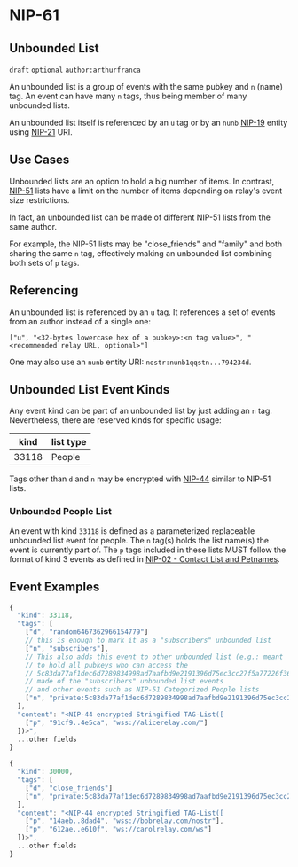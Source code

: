NIP-61
======

Unbounded List
--------------

`draft` `optional` `author:arthurfranca`

An unbounded list is a group of events with the same pubkey and `n` (name) tag.
An event can have many `n` tags, thus being member of many unbounded lists.

An unbounded list itself is referenced by an `u` tag
or by an `nunb` [NIP-19](19.md) entity using [NIP-21](21.md) URI.

## Use Cases

Unbounded lists are an option to hold a big number of items. In contrast, [NIP-51](51.md) lists
have a limit on the number of items depending on relay's event size restrictions.

In fact, an unbounded list can be made of different NIP-51 lists from the same author.

For example, the NIP-51 lists may be "close_friends" and "family" and both sharing the same `n` tag,
effectively making an unbounded list combining both sets of `p` tags.

## Referencing

An unbounded list is referenced by an `u` tag.
It references a set of events from an author instead of a single one:

`["u", "<32-bytes lowercase hex of a pubkey>:<n tag value>", "<recommended relay URL, optional>"]`

One may also use an `nunb` entity URI: `nostr:nunb1qqstn...794234d`.

## Unbounded List Event Kinds

Any event kind can be part of an unbounded list by just adding an `n` tag. Nevertheless,
there are reserved kinds for specific usage:

| kind   | list type |
| ------ | ----------|
| 33118  | People    |

Tags other than `d` and `n` may be encrypted with [NIP-44](#44.md) similar to NIP-51 lists.

### Unbounded People List

An event with kind `33118` is defined as a parameterized replaceable unbounded list event for people.
The `n` tag(s) holds the list name(s) the event is currently part of.
The `p` tags included in these lists MUST follow the format of kind 3 events as defined in [NIP-02 - Contact List and Petnames](02.md).

## Event Examples

```js
{
  "kind": 33118,
  "tags": [
    ["d", "random6467362966154779"]
    // this is enough to mark it as a "subscribers" unbounded list
    ["n", "subscribers"],
    // This also adds this event to other unbounded list (e.g.: meant
    // to hold all pubkeys who can access the
    // 5c83da77af1dec6d7289834998ad7aafbd9e2191396d75ec3cc27f5a77226f36 event)
    // made of the "subscribers" unbounded list events
    // and other events such as NIP-51 Categorized People lists
    ["n", "private:5c83da77af1dec6d7289834998ad7aafbd9e2191396d75ec3cc27f5a77226f36"],
  ],
  "content": "<NIP-44 encrypted Stringified TAG-List([
    ["p", "91cf9..4e5ca", "wss://alicerelay.com/"]
  ])>",
  ...other fields
}
```

```js
{
  "kind": 30000,
  "tags": [
    ["d", "close_friends"]
    ["n", "private:5c83da77af1dec6d7289834998ad7aafbd9e2191396d75ec3cc27f5a77226f36"],
  ],
  "content": "<NIP-44 encrypted Stringified TAG-List([
    ["p", "14aeb..8dad4", "wss://bobrelay.com/nostr"],
    ["p", "612ae..e610f", "ws://carolrelay.com/ws"]
  ])>",
  ...other fields
}
```
